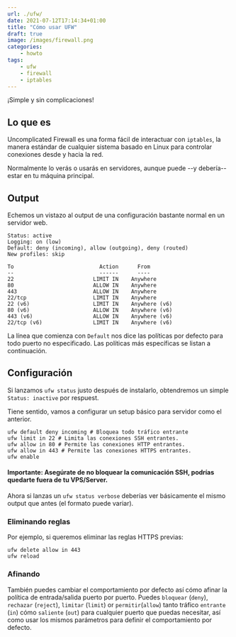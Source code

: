 ```yaml
---
url: ./ufw/
date: 2021-07-12T17:14:34+01:00
title: "Cómo usar UFW"
draft: true
image: /images/firewall.png
categories:
    - howto
tags:
    - ufw
    - firewall
    - iptables
---
```


¡Simple y sin complicaciones!

<!--more-->

## Lo que es

Uncomplicated Firewall es una forma fácil de interactuar con `iptables`, la manera estándar de cualquier sistema basado en Linux para controlar conexiones desde y hacia la red.

Normalmente lo verás o usarás en servidores, aunque puede --y debería-- estar en tu máquina principal.

## Output

Echemos un vistazo al output de una configuración bastante normal en un servidor web.

```
Status: active
Logging: on (low)
Default: deny (incoming), allow (outgoing), deny (routed) 
New profiles: skip

To                           Action      From
--                           ------      ----
22                         LIMIT IN    Anywhere                  
80                         ALLOW IN    Anywhere                  
443                        ALLOW IN    Anywhere                  
22/tcp                     LIMIT IN    Anywhere                  
22 (v6)                    LIMIT IN    Anywhere (v6)             
80 (v6)                    ALLOW IN    Anywhere (v6)             
443 (v6)                   ALLOW IN    Anywhere (v6)             
22/tcp (v6)                LIMIT IN    Anywhere (v6)
```

La línea que comienza con `Default` nos dice las políticas por defecto para todo puerto no especificado. Las políticas más específicas se listan a continuación.

## Configuración

Si lanzamos `ufw status` justo después de instalarlo, obtendremos un simple `Status: inactive` por respuest.

Tiene sentido, vamos a configurar un setup básico para servidor como el anterior.

```
ufw default deny incoming # Bloquea todo tráfico entrante
ufw limit in 22 # Limita las conexiones SSH entrantes.
ufw allow in 80 # Permite las conexiones HTTP entrantes.
ufw allow in 443 # Permite las conexiones HTTPS entrantes.
ufw enable
```

#### Importante: Asegúrate de no bloquear la comunicación SSH, podrías quedarte fuera de tu VPS/Server.

Ahora si lanzas un `ufw status verbose` deberías ver básicamente el mismo output que antes (el formato puede variar).

### Eliminando reglas

Por ejemplo, si queremos eliminar las reglas HTTPS previas:

```
ufw delete allow in 443
ufw reload
```

### Afinando

También puedes cambiar el comportamiento por defecto así cómo afinar la política de entrada/salida puerto por puerto.
Puedes `bloquear` (`deny`), `rechazar` (`reject`), `limitar` (`limit`) or `permitir`(`allow`) tanto tráfico `entrante` (`in`) cómo `saliente` (`out`) para cualquier puerto que puedas necesitar, así como usar los mismos parámetros para definir el comportamiento por defecto.
